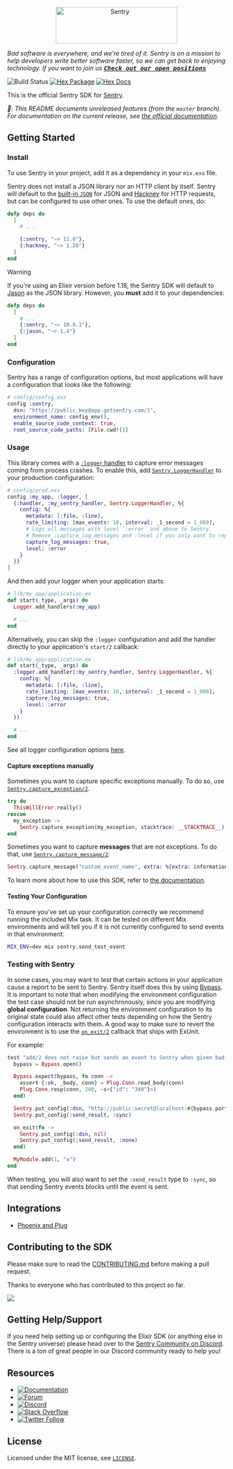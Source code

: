 <p align="center">
  <a href="https://sentry.io/?utm_source=github&utm_medium=logo" target="_blank">
    <img src="https://sentry-brand.storage.googleapis.com/sentry-wordmark-dark-280x84.png" alt="Sentry" width="280" height="84">
  </a>
</p>

_Bad software is everywhere, and we're tired of it. Sentry is on a mission to help developers write better software faster, so we can get back to enjoying technology. If you want to join us [<kbd>**Check out our open positions**</kbd>](https://sentry.io/careers/)_

![Build Status](https://github.com/getsentry/sentry-elixir/actions/workflows/main.yml/badge.svg)
[![Hex Package](https://img.shields.io/hexpm/v/sentry.svg)](https://hex.pm/packages/sentry)
[![Hex Docs](https://img.shields.io/badge/hex-docs-blue.svg)](https://hexdocs.pm/sentry)

This is the official Sentry SDK for [Sentry].

*💁: This README documents unreleased features (from the `master` branch). For documentation on the current release, see [the official documentation][docs].*

## Getting Started

### Install

To use Sentry in your project, add it as a dependency in your `mix.exs` file.

Sentry does not install a JSON library nor an HTTP client by itself. Sentry will default to the [built-in `JSON`](https://hexdocs.pm/elixir/JSON.html) for JSON and [Hackney] for HTTP requests, but can be configured to use other ones. To use the default ones, do:

```elixir
defp deps do
  [
    # ...

    {:sentry, "~> 11.0"},
    {:hackney, "~> 1.20"}
  ]
end
```

> [!WARNING]
> If you're using an Elixir version before 1.18, the Sentry SDK will default to [Jason] as the JSON library. However, you **must** add it to your dependencies:
>
> ```elixir
> defp deps do
>   [
>     # ...
>     {:sentry, "~> 10.8.1"},
>     {:jason, "~> 1.4"}
>   ]
> end
> ```

### Configuration

Sentry has a range of configuration options, but most applications will have a configuration that looks like the following:

```elixir
# config/config.exs
config :sentry,
  dsn: "https://public_key@app.getsentry.com/1",
  environment_name: config_env(),
  enable_source_code_context: true,
  root_source_code_paths: [File.cwd!()]
```

### Usage

This library comes with a [`:logger` handler][logger-handlers] to capture error messages coming from process crashes. To enable this, add [`Sentry.LoggerHandler`](https://hexdocs.pm/sentry/Sentry.LoggerHandler.html) to your production configuration:

```elixir
# config/prod.exs
config :my_app, :logger, [
  {:handler, :my_sentry_handler, Sentry.LoggerHandler, %{
    config: %{
      metadata: [:file, :line],
      rate_limiting: [max_events: 10, interval: _1_second = 1_000],
      # Logs all messages with level `:error` and above to Sentry.
      # Remove :capture_log_messages and :level if you only want to report crashes.
      capture_log_messages: true,
      level: :error
    }
  }}
]

```

And then add your logger when your application starts:

```elixir
# lib/my_app/application.ex
def start(_type, _args) do
  Logger.add_handlers(:my_app)

  # ...
end
```

Alternatively, you can skip the `:logger` configuration and add the handler directly
to your application's `start/2` callback:

```elixir
# lib/my_app/application.ex
def start(_type, _args) do
  :logger.add_handler(:my_sentry_handler, Sentry.LoggerHandler, %{
    config: %{
      metadata: [:file, :line],
      rate_limiting: [max_events: 10, interval: _1_second = 1_000],
      capture_log_messages: true,
      level: :error
    }
  })

  # ...
end
```

See all logger configuration options [here](https://hexdocs.pm/sentry/Sentry.LoggerHandler.html).

#### Capture exceptions manually

Sometimes you want to capture specific exceptions manually. To do so, use [`Sentry.capture_exception/2`](https://hexdocs.pm/sentry/Sentry.html#capture_exception/2).

```elixir
try do
  ThisWillError.really()
rescue
  my_exception ->
    Sentry.capture_exception(my_exception, stacktrace: __STACKTRACE__)
end
```

Sometimes you want to capture **messages** that are not exceptions. To do that, use [`Sentry.capture_message/2`](https://hexdocs.pm/sentry/Sentry.html#capture_exception/2):

```elixir
Sentry.capture_message("custom_event_name", extra: %{extra: information})
```

To learn more about how to use this SDK, refer to [the documentation][docs].

#### Testing Your Configuration

To ensure you've set up your configuration correctly we recommend running the
included Mix task. It can be tested on different Mix environments and will tell you if it is not currently configured to send events in that environment:

```bash
MIX_ENV=dev mix sentry.send_test_event
```

### Testing with Sentry

In some cases, you may want to _test_ that certain actions in your application cause a report to be sent to Sentry. Sentry itself does this by using [Bypass]. It is important to note that when modifying the environment configuration the test case should not be run asynchronously, since you are modifying **global configuration**. Not returning the environment configuration to its original state could also affect other tests depending on how the Sentry configuration interacts with them. A good way to make sure to revert the environment is to use the [`on_exit/2`][exunit-on-exit] callback that ships with ExUnit.

For example:

```elixir
test "add/2 does not raise but sends an event to Sentry when given bad input" do
  bypass = Bypass.open()

  Bypass.expect(bypass, fn conn ->
    assert {:ok, _body, conn} = Plug.Conn.read_body(conn)
    Plug.Conn.resp(conn, 200, ~s<{"id": "340"}>)
  end)

  Sentry.put_config(:dsn, "http://public:secret@localhost:#{bypass.port}/1")
  Sentry.put_config(:send_result, :sync)

  on_exit(fn ->
    Sentry.put_config(:dsn, nil)
    Sentry.put_config(:send_result, :none)
  end)

  MyModule.add(1, "a")
end
```

When testing, you will also want to set the `:send_result` type to `:sync`, so that sending Sentry events blocks until the event is sent.

## Integrations

  * [Phoenix and Plug][setup-phoenix-and-plug]

## Contributing to the SDK

Please make sure to read the [CONTRIBUTING.md](CONTRIBUTING.md) before making a pull request.

Thanks to everyone who has contributed to this project so far.

<a href="https://github.com/getsentry/sentry-elixir/graphs/contributors">
  <img src="https://contributors-img.web.app/image?repo=getsentry/sentry-elixir" />
</a>

## Getting Help/Support

If you need help setting up or configuring the Elixir SDK (or anything else in the Sentry universe) please head over to the [Sentry Community on Discord](https://discord.com/invite/Ww9hbqr). There is a ton of great people in our Discord community ready to help you!

## Resources

  * [![Documentation](https://img.shields.io/badge/documentation-hexdocs.svg)][docs]
  * [![Forum](https://img.shields.io/badge/forum-sentry-green.svg)](https://forum.sentry.io/c/sdks)
  * [![Discord](https://img.shields.io/discord/621778831602221064)](https://discord.gg/Ww9hbqr)
  * [![Stack Overflow](https://img.shields.io/badge/stack%20overflow-sentry-green.svg)](http://stackoverflow.com/questions/tagged/sentry)
  * [![Twitter Follow](https://img.shields.io/twitter/follow/getsentry?label=getsentry&style=social)](https://twitter.com/intent/follow?screen_name=getsentry)

## License

Licensed under the MIT license, see [`LICENSE`](./LICENSE).

[Sentry]: http://sentry.io/
[Jason]: https://github.com/michalmuskala/jason
[Hackney]: https://github.com/benoitc/hackney
[Bypass]: https://github.com/PSPDFKit-labs/bypass
[docs]: https://hexdocs.pm/sentry/readme.html
[logger-handlers]: https://www.erlang.org/doc/apps/kernel/logger_chapter#handlers
[setup-phoenix-and-plug]: https://hexdocs.pm/sentry/setup-with-plug-and-phoenix.html
[exunit-on-exit]: https://hexdocs.pm/ex_unit/ExUnit.Callbacks.html#on_exit/2
